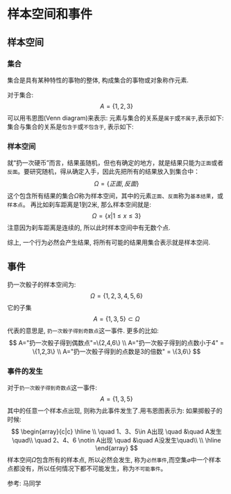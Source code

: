 # 样本空间和事件

## 样本空间
### 集合
集合是具有某种特性的事物的整体, 构成集合的事物或对象称作元素.

对于集合:
$$
A=\{1,2,3\}
$$
可以用韦恩图(Venn diagram)来表示:
[](./样本空间和事件/1.png)
元素与集合的关系是`属于`或`不属于`,表示如下:
[](./样本空间和事件/2.png)
集合与集合的关系是`包含于`或`不包含于`, 表示如下:
[](./样本空间和事件/3.png)

### 样本空间
就“扔一次硬币”而言，结果虽随机，但也有确定的地方，就是结果只能为`正面`或者`反面`。要研究随机，得从确定入手，因此先把所有的结果放入到集合中：
$$
\Omega=\{正面,反面\}
$$
这个包含所有结果的集合$\Omega$称为样本空间，其中的元素`正面`、`反面`称为`基本结果`，或`样本点`。
再比如刹车距离是1到2米, 那么样本空间就是:
$$
\Omega=\{x|1\leq x \leq 3\}
$$
注意因为刹车距离是连续的, 所以此时样本空间中有无数个点.

综上, 一个行为必然会产生结果, 将所有可能的结果用集合表示就是样本空间.

## 事件
扔一次骰子的样本空间为:
$$
\Omega = \{1,2,3,4,5,6\}
$$
它的子集
$$
A=\{1,3,5\} \subset \Omega
$$
代表的意思是, `扔一次骰子得到奇数点`这一事件. 更多的比如:
$$
A="扔一次骰子得到偶数点"=\{2,4,6\} \\
A="扔一次骰子得到的点数小于4" = \{1,2,3\} \\
A="扔一次骰子得到的点数是3的倍数" = \{3,6\}
$$


### 事件的发生
对于`扔一次骰子得到奇数点`这一事件:
$$
A=\{1,3,5\}
$$
其中的任意一个样本点出现, 则称为此事件发生了.用韦恩图表示为:
[](./样本空间和事件/4.png)
如果掷骰子的时候:
$$
\begin{array}{c|c}
    \hline
    \\
    \quad 1、3、5\in A出现 \quad &\quad A发生\quad\\
    \quad 2、4、6 \notin A出现 \quad &\quad A没发生\quad\\
    \\
    \hline
\end{array}
$$
样本空间$\Omega$包含所有的样本点, 所以必然会发生, 称为`必然事件`,而空集$\varnothing$中一个样本点都没有，所以任何情况下都不可能发生，称为`不可能事件`。


参考:
马同学